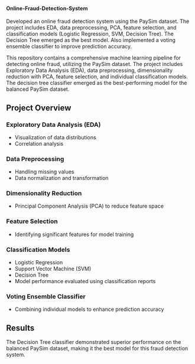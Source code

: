 #### Online-Fraud-Detection-System
Developed an online fraud detection system using the PaySim dataset. The project includes EDA, data preprocessing, PCA, feature selection, and classification models (Logistic Regression, SVM, Decision Tree). The Decision Tree emerged as the best model. Also implemented a voting ensemble classifier to improve prediction accuracy.

This repository contains a comprehensive machine learning pipeline for detecting online fraud, utilizing the PaySim dataset. The project includes Exploratory Data Analysis (EDA), data preprocessing, dimensionality reduction with PCA, feature selection, and individual classification models. The decision tree classifier emerged as the best-performing model for the balanced PaySim dataset.

## Project Overview

### Exploratory Data Analysis (EDA)
- Visualization of data distributions
- Correlation analysis

### Data Preprocessing
- Handling missing values
- Data normalization and transformation

### Dimensionality Reduction
- Principal Component Analysis (PCA) to reduce feature space

### Feature Selection
- Identifying significant features for model training

### Classification Models
- Logistic Regression
- Support Vector Machine (SVM)
- Decision Tree
- Model performance evaluated using classification reports

### Voting Ensemble Classifier
- Combining individual models to enhance prediction accuracy

## Results

The Decision Tree classifier demonstrated superior performance on the balanced PaySim dataset, making it the best model for this fraud detection system.
